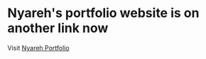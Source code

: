 # Nyareh's portfolio website is on another link now

Visit [Nyareh Portfolio](https://portfolio-agygw5xvm-nyarehd.vercel.app/)
